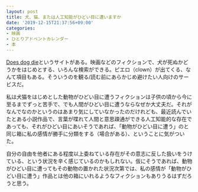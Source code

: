 ```yaml
---
layout: post
title: 犬、猫、または人工知能がひどい目に遭いますか
date: '2019-12-15T21:37:56+09:00'
categories:
- 映画
- ひとりアドベントカレンダー
- 本
---
```



[Does dog die](https://www.doesthedogdie.com)というサイトがある。映画などのフィクションで、犬が死ぬかどうかをはじめとする、いろんな検索ができる。ピエロ（clown）が出てくる、なんて項目もある。そういうのを観る/読む前にあらかじめ避けたい人向けのサービスだ。

私は犬猫をはじめとした動物がひどい目に遭うフィクションは子供の頃から今に至るまでずっと苦手で、でも人間がひどい目に遭うならなぜか大丈夫だ。それがなんでなのかというのはあまり気にしていなかったのだけれども、最近読んでいたとある小説作品で、言葉が喋れて人間と意思疎通ができる人工知能的な存在であっても、それがひどい目にあいそうであれば、「動物がひどい目に遭う」のと同じ箱に私の感情が勝手に分類をする（場合がある）、ということに気がついた。

自分の自由を他者にある程度以上委ねている存在がその意志に反した扱いをうけている、という状況を辛く感じているのかもしれない。仮にそうであれば、動物がひどい目に遭ってもその動物の置かれた状況次第では、私の感情が「動物がひどい目に遭う」作品とは他の箱にいれるようなフィクションもありうるはずだろうと思う。


